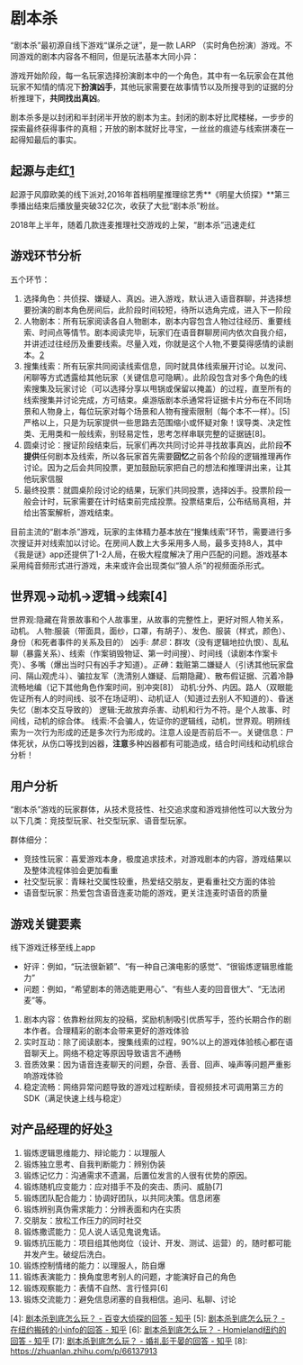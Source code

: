 # 剧本杀

“剧本杀”最初源自线下游戏“谋杀之谜”，是一款 LARP （实时角色扮演）游戏。不同游戏的剧本内容各不相同，但是玩法基本大同小异：

游戏开始阶段，每一名玩家选择扮演剧本中的一个角色，其中有一名玩家会在其他玩家不知情的情况下**扮演凶手**，其他玩家需要在故事情节以及所搜寻到的证据的分析推理下，**共同找出真凶**。

剧本杀多是以封闭和半封闭半开放的剧本为主。封闭的剧本好比爬楼梯，一步步的探索最终获得事件的真相；开放的剧本就好比寻宝，一丝丝的痕迹与线索拼凑在一起得知最后的事实。

## 起源与走红[1]

起源于风靡欧美的线下派对,2016年首档明星推理综艺秀**《明星大侦探》**第三季播出结束后播放量突破32亿次，收获了大批“剧本杀”粉丝。

2018年上半年，随着几款连麦推理社交游戏的上架，“剧本杀”迅速走红

## 游戏环节分析


五个环节：

1. 选择角色：共侦探、嫌疑人、真凶。进入游戏，默认进入语音群聊，并选择想要扮演的剧本角色房间后，此阶段时间较短，待所以选角完成，进入下一阶段
2. 人物剧本：所有玩家阅读各自人物剧本，剧本内容包含人物过往经历、重要线索、时间点等情节。剧本阅读完毕，玩家们在语音群聊房间内依次自我介绍，并讲述过往经历及重要线索。尽量入戏，你就是这个人物,不要莫得感情的读剧本。[2]
3. 搜集线索：所有玩家共同阅读线索信息，同时就具体线索展开讨论。以发问、闲聊等方式透露给其他玩家（关键信息可隐瞒）。此阶段包含对多个角色的线索搜集及玩家讨论（可以选择分享以甩锅或保留以掩盖）的过程，直至所有的线索搜集并讨论完成，方可结束。桌游版剧本杀通常将证据卡片分布在不同场景和人物身上，每位玩家对每个场景和人物有搜索限制（每个本不一样）。[5]严格以上，只是为玩家提供一些思路去范围缩小或怀疑对象！误导类、决定性类、无用类和一般线索，别轻易定性，思考怎样串联完整的证据链[8]。
4. 圆桌讨论：搜证阶段结束后，玩家们再次共同讨论并寻找故事真凶，此阶段**不提供**任何剧本及线索，所以各玩家首先需要**回忆**之前各个阶段的逻辑推理再作讨论。因为之后会共同投票，更加鼓励玩家把自己的想法和推理讲出来，让其他玩家信服
5. 最终投票：就圆桌阶段讨论的结果，玩家们共同投票，选择凶手。投票阶段一般会计时，玩家需要在计时结束前完成投票。投票结束后，公布结局真相，并给出答案解析，游戏结束。

目前主流的“剧本杀”游戏，玩家的主体精力基本放在“搜集线索”环节，需要进行多次搜证并对线索加以讨论。在房间人数上大多采用多人局，最多支持8人，其中《我是谜》app还提供了1-2人局，在极大程度解决了用户匹配的问题。游戏基本采用纯音频形式进行游戏，未来或许会出现类似“狼人杀”的视频面杀形式。

## 世界观→动机→逻辑→线索[4]

世界观:隐藏在背景故事和个人故事里，从故事的完整性上，更好对照人物关系，动机。
人物:服装（带面具，面纱，口罩，有胡子）、发色、服装（样式，颜色）、身份（和死者事件的关系及目的）
凶手:  *禁忌*：群攻（没有逻辑地拉仇恨）、乱私聊（暴露关系）、线索（作案销毁物证、第一时间搜）、时间线（读剧本作案卡壳）、多嘴（爆出当时只有凶手才知道）。*正确*：栽赃第二嫌疑人（引诱其他玩家盘问、隔山观虎斗）、骗拉友军（洗清别人嫌疑、后期隐藏）、散布假证据、沉着冷静流畅地编（记下其他角色作案时间，别冲突[8]）
动机:分外、内因。路人（双眼能佐证所有人的时间线、驳不在场证明）、动机证人（知道过去别人不知道的）、昏迷失忆（剧本交互导致的）
逻辑:无故放弃杀害、动机和行为不符。是个人故事、时间线，动机的综合体。
线索:不会骗人，佐证你的逻辑线，动机，世界观。明辨线索为一次行为形成的还是多次行为形成的。注意人设是否前后不一。关键信息：尸体死状，从伤口等找到凶器，**注意**多种凶器都有可能造成，结合时间线和动机综合分析！

## 用户分析

“剧本杀”游戏的玩家群体，从技术竞技性、社交追求度和游戏排他性可以大致分为以下几类：竞技型玩家、社交型玩家、语音型玩家。

群体细分：

- 竞技性玩家：喜爱游戏本身，极度追求技术，对游戏剧本的内容，游戏结果以及整体流程体验会更加看重
- 社交型玩家：青睐社交属性较重，热爱结交朋友，更看重社交方面的体验
- 语音型玩家：热爱包含语音连麦功能的游戏，更关注连麦时语音的质量

## 游戏关键要素

线下游戏迁移至线上app

- 好评：例如，“玩法很新颖”、“有一种自己演电影的感觉”、“很锻炼逻辑思维能力”
- 问题：例如，“希望剧本的筛选能更用心”、“有些人麦的回音很大”、“无法闭麦”等。

1. 剧本内容：依靠粉丝网友的投稿，奖励机制吸引优质写手，签约长期合作的剧本作者。合理精彩的剧本会带来更好的游戏体验
2. 实时互动：除了阅读剧本，搜集线索的过程，90%以上的游戏体验核心都在语音聊天上。网络不稳定等原因导致语言不通畅
3. 音质效果：因为语音连麦聊天的问题，杂音、丢音、回声、噪声等问题严重影响游戏体验
4. 稳定流畅：网络异常问题导致的游戏过程断续，音视频技术可调用第三方的SDK（满足快速上线与稳定）

## 对产品经理的好处[3]

1. 锻炼逻辑思维能力、辩论能力：以理服人
1. 锻炼独立思考、自我判断能力：辨别伪装
1. 锻炼记忆力：沟通需求不遗漏，后置位发言的人很有优势的原因。
1. 锻炼随机应变能力：应对措手不及的突击、质问、威胁[7]
1. 锻炼团队配合能力：协调好团队，以共同决策。信息闭塞
1. 锻炼辨别真伪需求能力：分辨表面和内在实质
1. 交朋友：放松工作压力的同时社交
1. 锻炼撒谎能力：见人说人话见鬼说鬼话。
1. 锻炼抗压能力：项目组其他岗位（设计、开发、测试、运营）的，随时都可能并发产生。破绽后洗白。
1. 锻炼控制情绪的能力：以理服人，防自爆
1. 锻炼表演能力：换角度思考别人的问题，才能演好自己的角色
1. 锻炼观察能力：表情不自然、言行怪异[6]
1. 锻炼交流能力：避免信息闭塞的自我相信。追问、私聊、讨论


[1]: http://www.woshipm.com/it/1374466.html
[2]: https://www.murdermysterypa.com/thread-3693-1-1.html
[3]: http://www.woshipm.com/pmd/3064843.html
[4]: [剧本杀到底怎么玩？ - 百变大侦探的回答 - 知乎](https://www.zhihu.com/question/270386766/answer/692364483)
[5]: [剧本杀到底怎么玩？ - 在纽约搬砖的小info的回答 - 知乎](https://www.zhihu.com/question/270386766/answer/615240050)
[6]: [剧本杀到底怎么玩？ - Homieland纽约的回答 - 知乎](https://www.zhihu.com/question/270386766/answer/655939057)
[7]: [剧本杀到底怎么玩？ - 婚礼彭于晏的回答 - 知乎](https://www.zhihu.com/question/270386766/answer/415647339)
[8]: https://zhuanlan.zhihu.com/p/66137913
